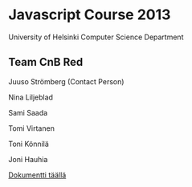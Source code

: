 Javascript Course 2013
======================

University of Helsinki Computer Science Department

Team CnB Red
------------

Juuso Strömberg (Contact Person)

Nina Liljeblad

Sami Saada

Tomi Virtanen

Toni Könnilä

Joni Hauhia

[Dokumentti täällä](https://github.com/Juzmach/cnb.js-red/wiki)
